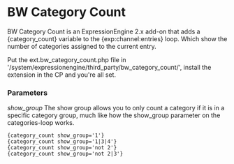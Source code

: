 # BW Category Count

BW Category Count is an ExpressionEngine 2.x add-on that adds a {category_count} variable to the {exp:channel:entries} loop. Which show the number of categories assigned to the current entry.

Put the ext.bw_category_count.php file in '/system/expressionengine/third_party/bw_category_count/', install the extension in the CP and you're all set.

### Parameters

*show_group*
The show group allows you to only count a category if it is in a specific category group, much like how the show_group parameter on the categories-loop works.

    {category_count show_group='1'}
    {category_count show_group='1|3|4'}
    {category_count show_group='not 2'}
    {category_count show_group='not 2|3'}